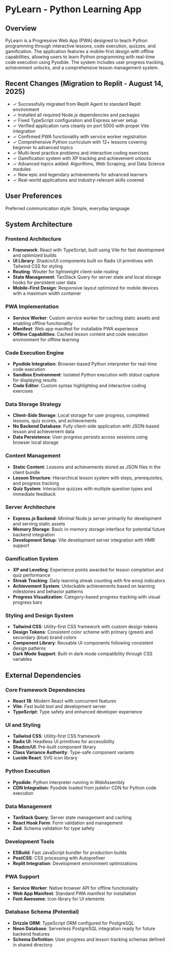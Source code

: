 # PyLearn - Python Learning App

## Overview

PyLearn is a Progressive Web App (PWA) designed to teach Python programming through interactive lessons, code execution, quizzes, and gamification. The application features a mobile-first design with offline capabilities, allowing users to learn Python programming with real-time code execution using Pyodide. The system includes user progress tracking, achievement unlocks, and a comprehensive lesson management system.

## Recent Changes (Migration to Replit - August 14, 2025)

- ✓ Successfully migrated from Replit Agent to standard Replit environment
- ✓ Installed all required Node.js dependencies and packages
- ✓ Fixed TypeScript configuration and Express server setup
- ✓ Verified application runs cleanly on port 5000 with proper Vite integration
- ✓ Confirmed PWA functionality with service worker registration
- ✓ Comprehensive Python curriculum with 12+ lessons covering beginner to advanced topics
- ✓ Multi-level practice problems and interactive coding exercises  
- ✓ Gamification system with XP tracking and achievement unlocks
- ✓ Advanced topics added: Algorithms, Web Scraping, and Data Science modules
- ✓ New epic and legendary achievements for advanced learners
- ✓ Real-world applications and industry-relevant skills covered

## User Preferences

Preferred communication style: Simple, everyday language.

## System Architecture

### Frontend Architecture
- **Framework**: React with TypeScript, built using Vite for fast development and optimized builds
- **UI Library**: Shadcn/UI components built on Radix UI primitives with Tailwind CSS for styling
- **Routing**: Wouter for lightweight client-side routing
- **State Management**: TanStack Query for server state and local storage hooks for persistent user data
- **Mobile-First Design**: Responsive layout optimized for mobile devices with a maximum width container

### PWA Implementation
- **Service Worker**: Custom service worker for caching static assets and enabling offline functionality
- **Manifest**: Web app manifest for installable PWA experience
- **Offline Capabilities**: Cached lesson content and code execution environment for offline learning

### Code Execution Engine
- **Pyodide Integration**: Browser-based Python interpreter for real-time code execution
- **Sandbox Environment**: Isolated Python execution with stdout capture for displaying results
- **Code Editor**: Custom syntax highlighting and interactive coding exercises

### Data Storage Strategy
- **Client-Side Storage**: Local storage for user progress, completed lessons, quiz scores, and achievements
- **No Backend Database**: Fully client-side application with JSON-based lesson and achievement data
- **Data Persistence**: User progress persists across sessions using browser local storage

### Content Management
- **Static Content**: Lessons and achievements stored as JSON files in the client bundle
- **Lesson Structure**: Hierarchical lesson system with steps, prerequisites, and progress tracking
- **Quiz System**: Interactive quizzes with multiple question types and immediate feedback

### Server Architecture
- **Express.js Backend**: Minimal Node.js server primarily for development and serving static assets
- **Memory Storage**: Basic in-memory storage interface for potential future backend integration
- **Development Setup**: Vite development server integration with HMR support

### Gamification System
- **XP and Leveling**: Experience points awarded for lesson completion and quiz performance
- **Streak Tracking**: Daily learning streak counting with fire emoji indicators
- **Achievement System**: Unlockable achievements based on learning milestones and behavior patterns
- **Progress Visualization**: Category-based progress tracking with visual progress bars

### Styling and Design System
- **Tailwind CSS**: Utility-first CSS framework with custom design tokens
- **Design Tokens**: Consistent color scheme with primary (green) and secondary (blue) brand colors
- **Component Library**: Reusable UI components following consistent design patterns
- **Dark Mode Support**: Built-in dark mode compatibility through CSS variables

## External Dependencies

### Core Framework Dependencies
- **React 18**: Modern React with concurrent features
- **Vite**: Fast build tool and development server
- **TypeScript**: Type safety and enhanced developer experience

### UI and Styling
- **Tailwind CSS**: Utility-first CSS framework
- **Radix UI**: Headless UI primitives for accessibility
- **Shadcn/UI**: Pre-built component library
- **Class Variance Authority**: Type-safe component variants
- **Lucide React**: SVG icon library

### Python Execution
- **Pyodide**: Python interpreter running in WebAssembly
- **CDN Integration**: Pyodide loaded from jsdelivr CDN for Python code execution

### Data Management
- **TanStack Query**: Server state management and caching
- **React Hook Form**: Form validation and management
- **Zod**: Schema validation for type safety

### Development Tools
- **ESBuild**: Fast JavaScript bundler for production builds
- **PostCSS**: CSS processing with Autoprefixer
- **Replit Integration**: Development environment optimizations

### PWA Support
- **Service Worker**: Native browser API for offline functionality
- **Web App Manifest**: Standard PWA manifest for installation
- **Font Awesome**: Icon library for UI elements

### Database Schema (Potential)
- **Drizzle ORM**: TypeScript ORM configured for PostgreSQL
- **Neon Database**: Serverless PostgreSQL integration ready for future backend features
- **Schema Definition**: User progress and lesson tracking schemas defined in shared directory
